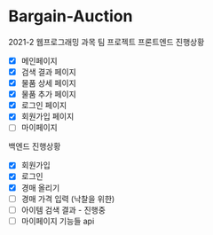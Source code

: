 # Bargain-Auction
2021-2 웹프로그래밍 과목 팀 프로젝트
프론트엔드 진행상황
- [x] 메인페이지
- [x] 검색 결과 페이지
- [x] 물품 상세 페이지
- [x] 물품 추가 페이지
- [x] 로그인 페이지
- [x] 회원가입 페이지
- [ ] 마이페이지

백엔드 진행상황
- [x] 회원가입
- [x] 로그인
- [x] 경매 올리기
- [ ] 경매 가격 입력 (낙찰을 위한)
- [ ] 아이템 검색 결과 - 진행중
- [ ] 마이페이지 기능들 api

